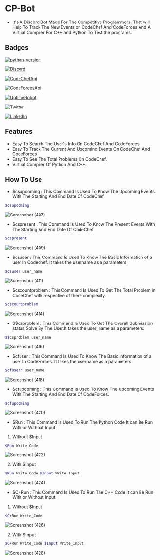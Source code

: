# CP-Bot
- It's A Discord Bot Made For The Competitive Programmers. That will Help To Track The New Events on CodeChef And CodeForces And A Virtual Compiler For C++ and Python To Test the programs.
## Badges
[![python-version](https://img.shields.io/badge/Python-v3.9.6-blue)](https://www.python.org/downloads/)

[![Discord](https://img.shields.io/badge/Bot-Discord-blue)](https://discord.com/developers/docs/game-sdk/applications)

[![CodeChefApi](https://img.shields.io/badge/CodeChef-API-blue)](https://developers.codechef.com/)

[![CodeForcesApi](https://img.shields.io/badge/CodeForces-API-blue)](https://codeforces.com/apiHelp)

[![UptimeRobot](https://img.shields.io/badge/UptimeRobot-Monitoring-blue)](https://uptimerobot.com/)

![Twitter](https://img.shields.io/twitter/url?color=Black&label=Twitter&style=social&url=https%3A%2F%2Ftwitter.com%2FAdhikariSalman%3Fs%3D09) 
 
[![LinkedIn](https://img.shields.io/badge/in-LinkedIn-blue)](https://www.linkedin.com/in/salman-adhikari-a938911bb)

## Features 
- Easy To Search The User's Info On CodeChef And CodeForces
- Easy To Track The Current And Upcoming Events On CodeChef And CodeForces
- Easy To See The Total Problems On CodeChef.
- Virtual Compiler Of Python And C++.
## How To Use
- $csupcoming : This Command Is Used To Know The Upcoming Events With The Starting And End Date Of CodeChef
```bash
$csupcoming
```
![Screenshot (407)](https://user-images.githubusercontent.com/80933048/129571977-8d73b4ce-aea5-4bc1-9f11-796c9113db68.png)
- $cspresent : This Command Is Used To Know The Present Events With The Starting And End Date Of CodeChef
```bash
$cspresent
```
![Screenshot (409)](https://user-images.githubusercontent.com/80933048/129572953-5fc23c29-a059-4577-a1b7-526f96eebd1c.png)
- $csuser : This Command Is Used To Know The Basic Information of a user In Codechef. It takes the username as a parameters
```bash
$csuser user_name
```
![Screenshot (411)](https://user-images.githubusercontent.com/80933048/129573492-754c266a-7b08-45ee-a927-46d8f96cb159.png)
- $cscountproblem : This Command Is Used To Get The Total Problem in CodeChef with respective of there complexity.
```bash
$cscountproblem
```
![Screenshot (414)](https://user-images.githubusercontent.com/80933048/129574442-36ce2c7a-cf86-42fb-ad6f-3d02024264dc.png)
- $$csproblem : This Command Is Used To Get The Overall Submission status Solve By The User.It takes the user_name as a parameters.
```bash
$$csproblem user_name
```
![Screenshot (416)](https://user-images.githubusercontent.com/80933048/129589635-6f6c7b86-cb0b-42a9-95d2-9609acd22dba.png)
- $cfuser : This Command Is Used To Know The Basic Information of a user In CodeForces. It takes the username as a parameters
```bash
$cfuserr user_name
```
![Screenshot (418)](https://user-images.githubusercontent.com/80933048/129589970-2ffd1524-d7ec-40fb-9ee7-28f3d12d36e2.png)
- $cfupcoming : This Command Is Used To Know The Upcoming Events With The Starting And End Date Of CodeForces.
```bash
$cfupcoming
```
![Screenshot (420)](https://user-images.githubusercontent.com/80933048/129590252-ea62f1db-4e2a-4ecc-b1b3-e6dbed3caffa.png)
- $Run : This Command Is Used To Run The Python Code It can Be Run With or Without Input
1) Without $Input
```bash
$Run Write_Code
```
![Screenshot (422)](https://user-images.githubusercontent.com/80933048/129590714-15078a77-ad2a-4c62-b19c-78575c316c9c.png)<br>

2) With $Input
```bash
$Run Write_Code $Input Write_Input
```
![Screenshot (424)](https://user-images.githubusercontent.com/80933048/129590956-54339dcd-ac16-471d-b8e9-5f1e81f942e9.png)
- $C+Run : This Command Is Used To Run The C++ Code It can Be Run With or Without Input
1) Without $Input
```bash
$C+Run Write_Code
```
![Screenshot (426)](https://user-images.githubusercontent.com/80933048/129593403-6ddb612a-9648-4a48-ba93-898dcf5f52bd.png)<br>

2) With $Input
```bash
$C+Run Write_Code $Input Write_Input
```
![Screenshot (428)](https://user-images.githubusercontent.com/80933048/129593684-3aff3eec-5716-4c7d-9e8e-95a07491e6b7.png)




